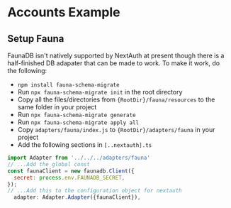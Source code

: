 # Accounts Example

## Setup Fauna

FaunaDB isn't natively supported by NextAuth at present though there is a half-finished DB adapater that can be made to work.  To make it work, do the following:
- `npm install fauna-schema-migrate`
- Run `npx fauna-schema-migrate init` in the root directory
- Copy all the files/directories from `{RootDir}/fauna/resources` to the same folder in your project
- Run `npx fauna-schema-migrate generate`
- Run `npx fauna-schema-migrate apply all`
- Copy `adapters/fauna/index.js` to `{RootDir}/adapters/fauna` in your project
- Add the following sections in `[..nextauth].ts` 
```js
import Adapter from '../../../adapters/fauna'
// ...Add the global const
const faunaClient = new faunadb.Client({
  secret: process.env.FAUNADB_SECRET,
});
// ...Add this to the configuration object for nextauth
  adapter: Adapter.Adapter({faunaClient}),
```

